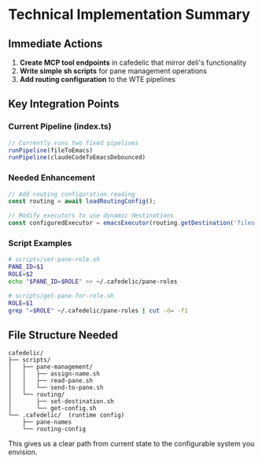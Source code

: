# Technical Implementation Summary

## Immediate Actions

1. **Create MCP tool endpoints** in cafedelic that mirror deli's functionality
2. **Write simple sh scripts** for pane management operations
3. **Add routing configuration** to the WTE pipelines

## Key Integration Points

### Current Pipeline (index.ts)
```typescript
// Currently runs two fixed pipelines
runPipeline(fileToEmacs)
runPipeline(claudeCodeToEmacsDebounced)
```

### Needed Enhancement
```typescript
// Add routing configuration reading
const routing = await loadRoutingConfig();

// Modify executors to use dynamic destinations
const configuredExecutor = emacsExecutor(routing.getDestination('files'));
```

### Script Examples
```bash
# scripts/set-pane-role.sh
PANE_ID=$1
ROLE=$2
echo "$PANE_ID=$ROLE" >> ~/.cafedelic/pane-roles

# scripts/get-pane-for-role.sh
ROLE=$1
grep "=$ROLE" ~/.cafedelic/pane-roles | cut -d= -f1
```

## File Structure Needed
```
cafedelic/
├── scripts/
│   ├── pane-management/
│   │   ├── assign-name.sh
│   │   ├── read-pane.sh
│   │   └── send-to-pane.sh
│   └── routing/
│       ├── set-destination.sh
│       └── get-config.sh
└── .cafedelic/  (runtime config)
    ├── pane-names
    └── routing-config
```

This gives us a clear path from current state to the configurable system you envision.

